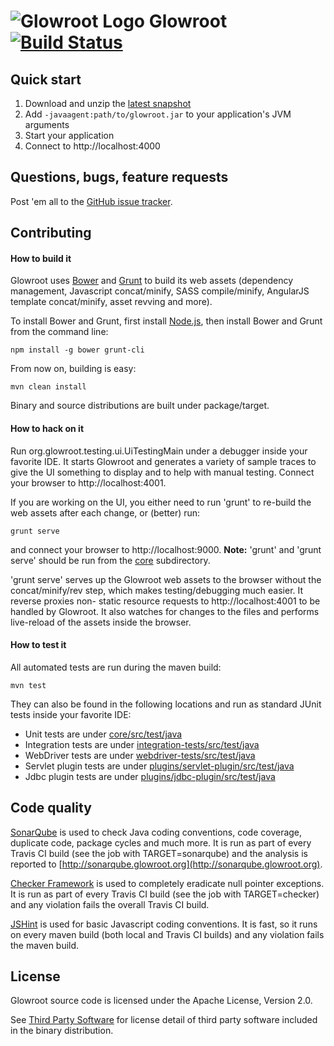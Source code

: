 <img src="https://s.gravatar.com/avatar/988492aef73921a1ddb4741059390dde?s=70" alt="Glowroot Logo"> Glowroot &nbsp;&nbsp; [![Build Status](https://travis-ci.org/glowroot/glowroot.png?branch=master)](https://travis-ci.org/glowroot/glowroot)
=========

## Quick start

1. Download and unzip the [latest snapshot](https://glowroot.s3.amazonaws.com/snapshots/latest/glowroot-dist.zip)
2. Add `-javaagent:path/to/glowroot.jar` to your application's JVM arguments
3. Start your application
4. Connect to http://localhost:4000

## Questions, bugs, feature requests

Post 'em all to the [GitHub issue tracker](https://github.com/glowroot/glowroot/issues).

## Contributing

#### How to build it

Glowroot uses [Bower](http://bower.io) and [Grunt](http://gruntjs.com) to build its web assets (dependency management, Javascript concat/minify, SASS compile/minify, AngularJS template concat/minify, asset revving and more).

To install Bower and Grunt, first install [Node.js](http://nodejs.org), then install Bower and Grunt from the command line:

    npm install -g bower grunt-cli

From now on, building is easy:

    mvn clean install

Binary and source distributions are built under package/target.

#### How to hack on it

Run org.glowroot.testing.ui.UiTestingMain under a debugger inside your favorite IDE. It starts Glowroot and generates a variety of sample traces to give the UI something to display and to help with manual testing. Connect your browser to http://localhost:4001.

If you are working on the UI, you either need to run 'grunt' to re-build the web assets after each change, or (better) run:

    grunt serve

and connect your browser to http://localhost:9000.  **Note:** 'grunt' and 'grunt serve' should be run from the [core](core) subdirectory.

'grunt serve' serves up the Glowroot web assets to the browser without the concat/minify/rev step, which makes testing/debugging much easier. It reverse proxies non- static resource requests to http://localhost:4001 to be handled by Glowroot. It also watches for changes to the files and performs live-reload of the assets inside the browser.

#### How to test it

All automated tests are run during the maven build:

    mvn test

They can also be found in the following locations and run as standard JUnit tests inside your favorite IDE:

* Unit tests are under [core/src/test/java](core/src/test/java)
* Integration tests are under [integration-tests/src/test/java](integration-tests/src/test/java)
* WebDriver tests are under [webdriver-tests/src/test/java](webdriver-tests/src/test/java)
* Servlet plugin tests are under [plugins/servlet-plugin/src/test/java](plugins/servlet-plugin/src/test/java)
* Jdbc plugin tests are under [plugins/jdbc-plugin/src/test/java](plugins/jdbc-plugin/src/test/java)

## Code quality

[SonarQube](http://www.sonarqube.org) is used to check Java coding conventions, code coverage, duplicate code, package cycles and much more. It is run as part of every Travis CI build (see the job with TARGET=sonarqube) and the analysis is reported to [http://sonarqube.glowroot.org](http://sonarqube.glowroot.org).

[Checker Framework](http://types.cs.washington.edu/checker-framework/) is used to completely eradicate null pointer exceptions. It is run as part of every Travis CI build (see the job with TARGET=checker) and any violation fails the overall Travis CI build.

[JSHint](http://www.jshint.com) is used for basic Javascript coding conventions. It is fast, so it runs on every maven build (both local and Travis CI builds) and any violation fails the maven build.

## License

Glowroot source code is licensed under the Apache License, Version 2.0.

See [Third Party Software](https://github.com/glowroot/glowroot/wiki/Third-Party-Software) for license detail of third party software included in the binary distribution.
